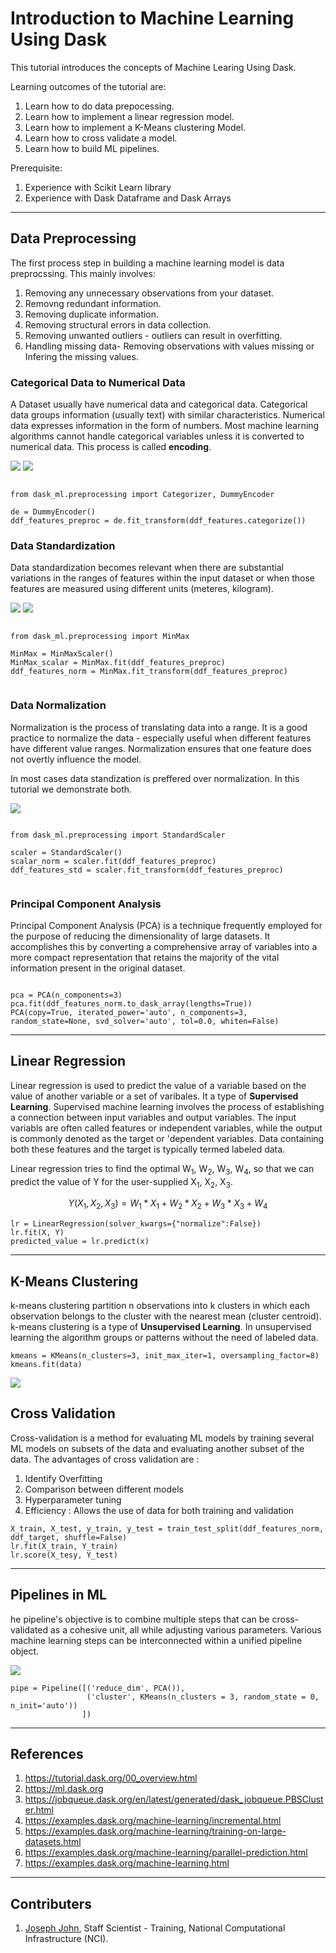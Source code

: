 # Introduction to Machine Learning Using Dask
This tutorial introduces the concepts of Machine Learing Using Dask.

Learning outcomes of the tutorial are:
1. Learn how to do data prepocessing.
2. Learn how to implement a linear regression model.
3. Learn how to implement a K-Means clustering Model.
4. Learn how to cross validate a model. 
5. Learn how to build ML pipelines.

Prerequisite:
1. Experience with Scikit Learn library
2. Experience with Dask Dataframe and Dask Arrays 

***

## Data Preprocessing

The first process step in building a machine learning model is data preprocssing. This mainly involves:
1. Removing any unnecessary observations from your dataset.
2. Removng redundant information.
3. Removing duplicate information.
4. Removing structural errors in data collection.
5. Removing unwanted outliers - outliers can result in overfitting.
6. Handling missing data- Removing observations with values missing or Infering the missing values.

### Categorical Data to Numerical Data

A Dataset usually have numerical data and categorical data. Categorical data groups information (usually text) with similar characteristics. Numerical data expresses information in the form of numbers. Most machine learning algorithms cannot handle categorical variables unless it is converted to numerical data. This process is called __encoding__.

![](figs/encoding1.png)
![](figs/encoding2.png)

```

from dask_ml.preprocessing import Categorizer, DummyEncoder
        
de = DummyEncoder()
ddf_features_preproc = de.fit_transform(ddf_features.categorize())

```

### Data Standardization

Data standardization becomes relevant when there are substantial variations in the ranges of features within the input dataset or when those features are measured using different units (meteres, kilogram). 

![](figs/norm_before.png)
![](figs/norm_after.png)

```

from dask_ml.preprocessing import MinMax
        
MinMax = MinMaxScaler()
MinMax_scalar = MinMax.fit(ddf_features_preproc)
ddf_features_norm = MinMax.fit_transform(ddf_features_preproc)
        
```

### Data Normalization

Normalization  is the process of translating data into a range. It is a good practice to normalize the data - especially useful when different features have different value ranges. Normalization ensures that one feature does not overtly influence the model. 

In most cases data standization is preffered over normalization. In this tutorial we demonstrate both.

![](figs/normal_norm.png)

```

from dask_ml.preprocessing import StandardScaler
        
scaler = StandardScaler()
scalar_norm = scaler.fit(ddf_features_preproc)
ddf_features_std = scaler.fit_transform(ddf_features_preproc)
        
```

### Principal Component Analysis
Principal Component Analysis (PCA) is a technique frequently employed for the purpose of reducing the dimensionality of large datasets. It accomplishes this by converting a comprehensive array of variables into a more compact representation that retains the majority of the vital information present in the original dataset.

```

pca = PCA(n_components=3)
pca.fit(ddf_features_norm.to_dask_array(lengths=True))
PCA(copy=True, iterated_power='auto', n_components=3, random_state=None, svd_solver='auto', tol=0.0, whiten=False)

```
***

## Linear Regression
Linear regression is used to predict the value of a variable based on the value of another variable or a set of varibales. It a type of **Supervised Learning**. Supervised machine learning involves the process of establishing a connection between input variables and output variables. The input variabls are often called features or independent variables, while the output is commonly denoted as the target or 'dependent variables. Data containing both these features and the target is typically termed labeled data.

Linear regression tries to find the optimal W<sub>1</sub>, W<sub>2</sub>, W<sub>3</sub>, W<sub>4</sub>, so that we can predict the value of Y for the user-supplied X<sub>1</sub>, X<sub>2</sub>, X<sub>3</sub>.

$$
  Y(X_1, X_2, X_3) = W_1 * X_1 + W_2 * X_2 + W_3 * X_3 + W_4
$$

```
lr = LinearRegression(solver_kwargs={"normalize":False})
lr.fit(X, Y)
predicted_value = lr.predict(x)
```
***

## K-Means Clustering

k-means clustering partition n observations into k clusters in which each observation belongs to the cluster with the nearest mean (cluster centroid). k-means clustering is a type of **Unsupervised Learning**. In unsupervised learning the algorithm groups or patterns without the need of labeled data.

```
kmeans = KMeans(n_clusters=3, init_max_iter=1, oversampling_factor=8)
kmeans.fit(data)
```
![](figs/k-means.png)

## Cross Validation

Cross-validation is a method for evaluating ML models by training several ML models on subsets of the data and evaluating another subset of the data. The advantages of cross validation are : 

1. Identify Overfitting
2. Comparison between different models 
3. Hyperparameter tuning
4. Efficiency : Allows the use of data for both training and validation

```
X_train, X_test, y_train, y_test = train_test_split(ddf_features_norm, ddf_target, shuffle=False)
lr.fit(X_train, Y_train)
lr.score(X_tesy, Y_test)
```
***

## Pipelines in ML

he pipeline's objective is to combine multiple steps that can be cross-validated as a cohesive unit, all while adjusting various parameters. Various machine learning steps can be interconnected within a unified pipeline object.

![](figs/pipeline.png)

```
pipe = Pipeline([('reduce_dim', PCA()), 
                 ('cluster', KMeans(n_clusters = 3, random_state = 0, n_init='auto'))
                ])
```

***
## References
1. https://tutorial.dask.org/00_overview.html
2. https://ml.dask.org
3. https://jobqueue.dask.org/en/latest/generated/dask_jobqueue.PBSCluster.html
4. https://examples.dask.org/machine-learning/incremental.html
5. https://examples.dask.org/machine-learning/training-on-large-datasets.html
6. https://examples.dask.org/machine-learning/parallel-prediction.html
7. https://examples.dask.org/machine-learning.html


*** 
## Contributers
1. [Joseph John](https://www.josephjohn.org), Staff Scientist - Training, National Computational Infrastructure (NCI).






